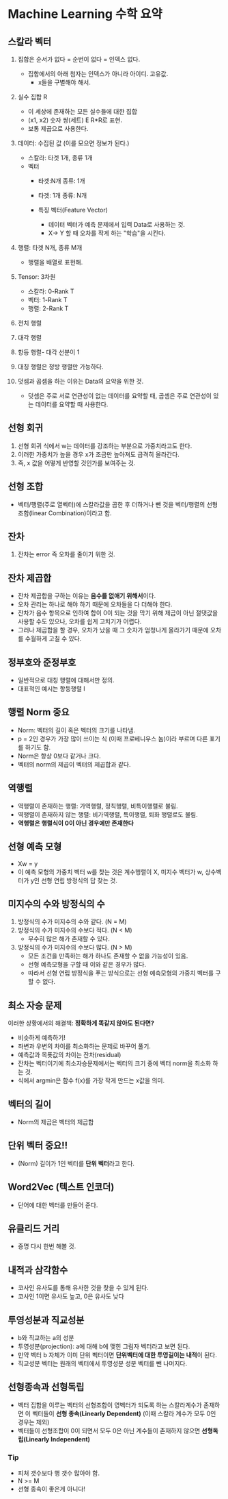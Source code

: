 # Machine Learning 수학 요약
## 스칼라 벡터
1. 집합은 순서가 없다 = 순번이 없다 = 인덱스 없다.
    - 집합에서의 아래 첨자는 인덱스가 아니라 아이디. 고유값.
        - x들을 구별해야 해서.
2. 실수 집합 R
    - 이 세상에 존재하는 모든 실수들에 대한 집합
    - (x1, x2) 숫자 쌍(세트) E R*R로 표현.
    - 보통 제곱으로 사용한다.

3. 데이터: 수집된 값 (이를 모으면 정보가 된다.)
    - 스칼라: 타겟 1개, 종류 1개
    - 벡터
        - 타겟:N개 종류: 1개
        - 타겟: 1개 종류: N개

        - 특징 벡터(Feature Vector)
            - 데이터 벡터가 예측 문제에서 입력 Data로 사용하는 것.
            - X-> Y 할 때 오차를 작게 하는 "학습"을 시킨다.

4. 행렬: 타겟 N개, 종류 M개
    - 행렬을 배열로 표현해.

5. Tensor: 3차원
    - 스칼라: 0-Rank T
    - 벡터: 1-Rank T
    - 행렬: 2-Rank T
6. 전치 행렬
7. 대각 행렬
8. 항등 행렬- 대각 선분이 1
9. 대칭 행렬은 정방 행렬만 가능하다.

10. 덧셈과 곱셈을 하는 이유는 Data의 요약을 위한 것.
    - 덧셈은 주로 서로 연관성이 없는 데이터를 요약할 때, 곱셈은 주로 연관성이 있는 데이터를 요약할 때 사용한다.

## 선형 회귀
1. 선형 회귀 식에서 w는 데이터를 강조하는 부분으로 가중치라고도 한다.
2. 이러한 가중치가 높을 경우 x가 조금만 높아져도 급격히 올라간다.
3. 즉, x 값을 어떻게 반영할 것인가를 보여주는 것.

## 선형 조합
- 벡터/행렬(주로 열벡터)에 스칼라값을 곱한 후 더하거나 뺀 것을 벡터/행렬의 선형 조합(linear Combination)이라고 함.


## 잔차
1. 잔차는 error 즉 오차를 줄이기 위한 것.

## 잔차 제곱합
- 잔차 제곱합을 구하는 이유는 **음수를 없애기 위해서**이다.
- 오차 관리는 하나로 해야 하기 때문에 오차들을 다 더해야 한다.
- 잔차가 음수 항목으로 인하여 합이 0이 되는 것을 막기 위해 제곱이 아닌 절댓값을 사용할 수도 있으나, 오차를 쉽게 고치기가 어렵다.
- 그러나 제곱합을 할 경우, 오차가 났을 때 그 숫자가 엄청나게 올라가기 때문에 오차를 수월하게 고칠 수 있다.

## 정부호와 준정부호
- 일반적으로 대칭 행렬에 대해서만 정의.
- 대표적인 예시는 항등행렬 I

## 행렬 Norm 중요
- Norm: 벡터의 길이 혹은 벡터의 크기를 나타냄.
- p = 2인 경우가 가장 많이 쓰이는 식 (이때 프로베니우스 놈)이라 부르며 다른 표기를 하기도 함.
- Norm은 항상 0보다 같거나 크다.
- 벡터의 norm의 제곱이 벡터의 제곱합과 같다.

## 역행렬
- 역행렬이 존재하는 행렬: 가역행렬, 정칙행렬, 비특이행렬로 불림.
- 역행렬이 존재하지 않는 행렬: 비가역행렬, 특이행렬, 퇴화 행렬로도 불림.
- **역행렬은 행렬식이 0이 아닌 경우에만 존재한다**

## 선형 예측 모형
- Xw = y
- 이 예측 모형의 가중치 벡터 w를 찾는 것은 계수행렬이 X, 미지수 벡터가 w, 상수벡터가 y인 선형 연립 방정식의 답 찾는 것.

## 미지수의 수와 방정식의 수
1. 방정식의 수가 미지수의 수와 같다. (N = M)
2. 방정식의 수가 미지수의 수보다 적다. (N < M)
    - 무수히 많은 해가 존재할 수 있다.
3. 방정식의 수가 미지수의 수보다 많다. (N > M)
    - 모든 조건을 만족하는 해가 하나도 존재할 수 없을 가능성이 있음.
    - 선형 예측모형을 구할 때 이와 같은 경우가 많다.
    - 따라서 선형 연립 방정식을 푸는 방식으로는 선형 예측모형의 가중치 벡터를 구할 수 없다.

## 최소 자승 문제
이러한 상황에서의 해결책: **정확하게 똑같지 않아도 된다면?**
- 비슷하게 예측하기!
- 좌변과 우변의 차이를 최소화하는 문제로 바꾸어 풀기.
- 예측값과 목푯값의 차이는 잔차(residual)
- 잔차는 벡터이기에 최소자승문제에서는 벡터의 크기 중에 벡터 norm을 최소화 하는 것.
- 식에서 argmin은 함수 f(x)를 가장 작게 만드는 x값을 의미.

## 벡터의 길이
- Norm의 제곱은 벡터의 제곱합


## 단위 벡터 중요!!
- (Norm) 길이가 1인 벡터를 **단위 벡터**라고 한다.

## Word2Vec (텍스트 인코더)
- 단어에 대한 벡터를 만들어 준다.

## 유클리드 거리
- 증명 다시 한번 해볼 것.

## 내적과 삼각함수
- 코사인 유사도를 통해 유사한 것을 찾을 수 있게 된다.
- 코사인 1이면 유사도 높고, 0은 유사도 낮다

## 투영성분과 직교성분
- b와 직교하는 a의 성분
- 투영성분(projection): a에 대해 b에 맺힌 그림자 벡터라고 보면 된다.
- 만약 벡터 b 자체가 이미 단위 벡터이면 **단위벡터에 대한 투영길이는 내적**이 된다.
- 직교성분 벡터는 원래의 벡터에서 투영성분 성분 벡터를 뺀 나머지다.

## 선형종속과 선형독립
- 벡터 집합을 이루는 벡터의 선형조합이 영벡터가 되도록 하는 스칼라계수가 존재하면 이 벡터들이 **선형 종속(Linearly Dependent)** (이때 스칼라 계수가 모두 0인 경우는 제외)
- 벡터들이 선형조합이 0이 되면서 모두 0은 아닌 계수들이 존재하지 않으면 **선형독립(Linearly Independent)**

### Tip
- 피처 갯수보다 행 갯수 많아야 함.
- N >= M
- 선형 종속이 좋은게 아니다!